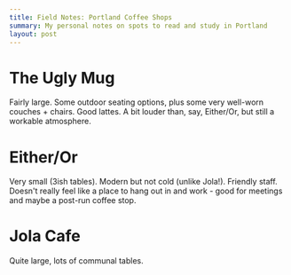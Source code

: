 ```yaml
---
title: Field Notes: Portland Coffee Shops
summary: My personal notes on spots to read and study in Portland
layout: post
---
```


# The Ugly Mug

Fairly large. Some outdoor seating options, plus some very well-worn couches + chairs. Good lattes. A bit louder than, say, Either/Or, but still a workable atmosphere. 

# Either/Or

Very small (3ish tables). Modern but not cold (unlike Jola!). Friendly staff. Doesn't really feel like a place to hang out in and work - good for meetings and maybe a post-run coffee stop. 

# Jola Cafe

Quite large, lots of communal tables. 